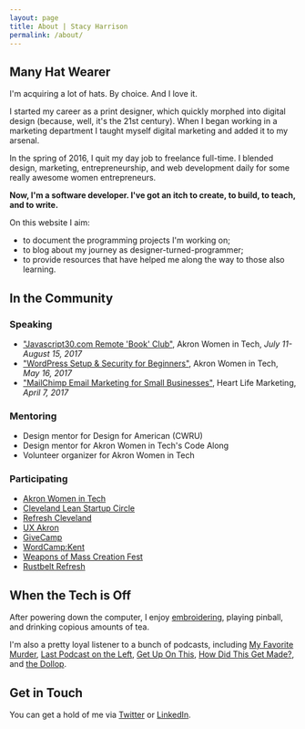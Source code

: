 ```yaml
---
layout: page
title: About | Stacy Harrison
permalink: /about/
---
```


## Many Hat Wearer

I'm acquiring a lot of hats. By choice. And I love it.

I started my career as a print designer, which quickly morphed into digital design (because, well, it's the 21st century). When I began working in a marketing department I taught myself digital marketing and added it to my arsenal.

In the spring of 2016, I quit my day job to freelance full-time. I blended design, marketing, entrepreneurship, and web development daily for some really awesome women entrepreneurs.

**Now, I'm a software developer. I've got an itch to create, to build, to teach, and to write.**

On this website I aim:
* to document the programming projects I'm working on;
* to blog about my journey as designer-turned-programmer;
* to provide resources that have helped me along the way to those also learning.


## In the Community

### Speaking
* ["Javascript30.com Remote 'Book' Club"](https://www.meetup.com/Akron-Women-In-Tech/events/240634915/), Akron Women in Tech, *July 11-August 15, 2017*
* ["WordPress Setup & Security for Beginners"](http://bit.ly/2qrobf7), Akron Women in Tech, *May 16, 2017*
* ["MailChimp Email Marketing for Small Businesses"](http://bit.ly/EmailMarketingForSmallBiz), Heart Life Marketing, *April 7, 2017*

### Mentoring
* Design mentor for Design for American (CWRU)
* Design mentor for Akron Women in Tech's Code Along
* Volunteer organizer for Akron Women in Tech

### Participating
* [Akron Women in Tech](http://akronwit.org/)
* [Cleveland Lean Startup Circle](https://www.meetup.com/Cleveland-Lean-Startup-Circle/)
* [Refresh Cleveland](http://refreshcleveland.com/)
* [UX Akron](https://www.meetup.com/uxakron/)
* [GiveCamp](http://clevelandgivecamp.org/)
* [WordCamp:Kent](https://2017.kent.wordcamp.org/)
* [Weapons of Mass Creation Fest](https://wmcfest.com/)
* [Rustbelt Refresh](http://rustbeltrefresh.com/)


## When the Tech is Off

After powering down the computer, I enjoy [embroidering](https://www.instagram.com/stacyeharrison/), playing pinball, and drinking copious amounts of tea.

I'm also a pretty loyal listener to a bunch of podcasts, including [My Favorite Murder](https://www.myfavoritemurder.com/), [Last Podcast on the Left](http://cavecomedyradio.com/pod-series/last-podcast-on-the-left/), [Get Up On This](http://www.earwolf.com/show/get-up-on-this/), [How Did This Get Made?](http://www.earwolf.com/show/how-did-this-get-made/), and [the Dollop](http://www.dolloppodcast.com/).

## Get in Touch

You can get a hold of me via [Twitter](https://twitter.com/stacyeharrison) or [LinkedIn](https://linkedin.com/in/stacyharrison).
